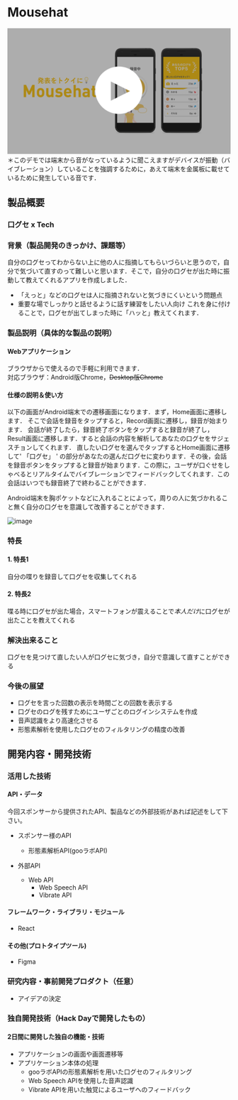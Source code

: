 # Mousehat

[![Product Name](image.png)](https://www.youtube.com/watch?v=G5rULR53uMk)
＊このデモでは端末から音がなっているように聞こえますがデバイスが振動（バイブレーション）していることを強調するために，あえて端末を金属板に載せているために発生している音です．
## 製品概要
### 口グセ x Tech

### 背景（製品開発のきっかけ、課題等）
自分の口グセってわからない上に他の人に指摘してもらいづらいと思うので，自分で気づいて直すのって難しいと思います．そこで，自分の口グセが出た時に振動して教えてくれるアプリを作成しました．
- 「えっと」などの口グセは人に指摘されないと気づきにくいという問題点
-  重要な場でしっかりと話せるように話す練習をしたい人向け
これを身に付けることで，口グセが出てしまった時に「ハッと」教えてくれます．
### 製品説明（具体的な製品の説明）

#### Webアプリケーション  
ブラウザからで使えるので手軽に利用できます．  
対応ブラウザ：Android版Chrome，~~Desktop版Chrome~~ 

#### 仕様の説明＆使い方
以下の画面がAndroid端末での遷移画面になります．まず，Home画面に遷移します．
そこで会話を録音をタップすると，Record画面に遷移し，録音が始まります．
会話が終了したら，録音終了ボタンをタップすると録音が終了し，Result画面に遷移します．すると会話の内容を解析してあなたの口グセをサジェスチョンしてくれます．
直したい口グセを選んでタップするとHome画面に遷移して' 「口グセ」 ' の部分があなたの選んだ口グセに変わります．その後，会話を録音ボタンをタップすると録音が始まります．この際に，ユーザが口ぐせをしゃべるとリアルタイムでバイブレーションでフィードバックしてくれます．この会話はいつでも録音終了で終わることができます．  

Android端末を胸ポケットなどに入れることによって，周りの人に気づかれること無く自分の口グセを意識して改善することができます．

![image](https://user-images.githubusercontent.com/29916489/67154579-c7115c80-f339-11e9-9e3b-efbd20578ea6.png)

### 特長

#### 1. 特長1  
自分の喋りを録音して口グセを収集してくれる  

#### 2. 特長2  
喋る時に口グセが出た場合，スマートフォンが震えることで*本人だけ*に口グセが出たことを教えてくれる  


### 解決出来ること  
口グセを見つけて直したい人が口グセに気づき，自分で意識して直すことができる    

### 今後の展望  
- 口グセを言った回数の表示を時間ごとの回数を表示する  
- 口グセのログを残すためにユーザごとのログインシステムを作成  
- 音声認識をより高速化させる  
- 形態素解析を使用した口グセのフィルタリングの精度の改善  

## 開発内容・開発技術  
### 活用した技術  
#### API・データ  
今回スポンサーから提供されたAPI、製品などの外部技術があれば記述をして下さい。  

* スポンサー様のAPI
  * 形態素解析API(gooラボAPI)  

* 外部API
  * Web API
    * Web Speech API
    * Vibrate API 

#### フレームワーク・ライブラリ・モジュール
* React  

#### その他(プロトタイプツール)
* Figma  

### 研究内容・事前開発プロダクト（任意）

* アイデアの決定  

### 独自開発技術（Hack Dayで開発したもの） 
#### 2日間に開発した独自の機能・技術  
* アプリケーションの画面や画面遷移等  
* アプリケーション本体の処理  
  * gooラボAPIの形態素解析を用いた口グセのフィルタリング  
  * Web Speech APIを使用した音声認識  
  * Vibrate APIを用いた触覚によるユーザへのフィードバック  